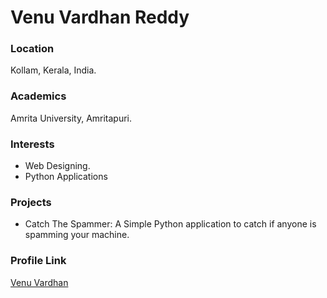 # Venu Vardhan Reddy

### Location

Kollam, Kerala, India.

### Academics

Amrita University, Amritapuri.

### Interests

- Web Designing.
- Python Applications

### Projects

- Catch The Spammer: A Simple Python application to catch if anyone is spamming your machine.

### Profile Link

[Venu Vardhan](https://github.com/vchrombie)
